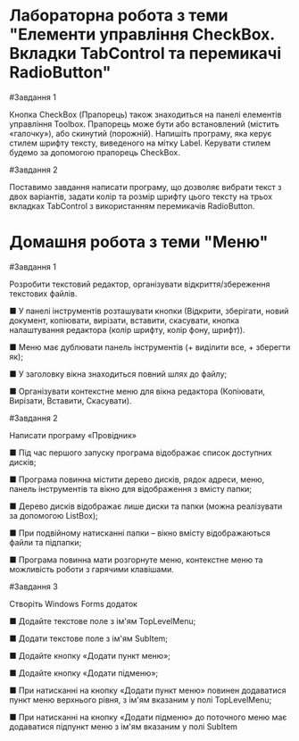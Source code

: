 # Лабораторна робота з теми "Елементи управління CheckBox. Вкладки TabControl та перемикачі RadioButton"

#Завдання 1

Кнопка CheckBox (Прапорець) також знаходиться на панелі елементів
управління Toolbox. Прапорець може бути або встановлений (містить
«галочку»), або скинутий (порожній).
Напишіть програму, яка керує стилем шрифту тексту,
виведеного на мітку Label. Керувати стилем будемо за допомогою
прапорець CheckBox.

#Завдання 2

Поставимо завдання написати програму, що дозволяє вибрати текст
з двох варіантів, задати колір та розмір шрифту цього тексту на трьох
вкладках TabControl з використанням перемикачів RadioButton.


# Домашня робота з теми "Меню"

#Завдання 1

Розробити текстовий редактор, організувати відкриття/збереження текстових файлів.

■ У панелі інструментів розташувати кнопки (Відкрити, зберігати, новий документ, копіювати, вирізати, вставити,
скасувати, кнопка налаштування редактора (колір шрифту, колір
фону, шрифт)).

■ Меню має дублювати панель інструментів (+ виділити все, + зберегти як);

■ У заголовку вікна знаходиться повний шлях до файлу;

■ Організувати контекстне меню для вікна редактора (Копіювати, Вирізати, Вставити, Скасувати).

#Завдання 2

Написати програму «Провідник»

■ Під час першого запуску програма відображає список доступних дисків;

■ Програма повинна містити дерево дисків, рядок адреси, меню, панель інструментів та вікно для відображення з вмісту папки;

■ Дерево дисків відображає лише диски та папки (можна
реалізувати за допомогою ListBox);

■ При подвійному натисканні папки – вікно вмісту відображаються файли та підпапки;

■ Програма повинна мати розгорнуте меню, контекстне
меню та можливість роботи з гарячими клавішами.

#Завдання 3

Створіть Windows Forms додаток

■ Додайте текстове поле з ім'ям TopLevelMenu;

■ Додати текстове поле з ім'ям SubItem;

■ Додайте кнопку «Додати пункт меню»;

■ Додайте кнопку «Додати підменю»;

■ При натисканні на кнопку «Додати пункт меню» повинен
додаватися пункт меню верхнього рівня, з ім'ям вказаним у полі TopLevelMenu;

■ При натисканні на кнопку «Додати підменю» до поточного
меню має додаватися підпункт меню з ім'ям вказаним у полі SubItem

